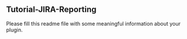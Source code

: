## Tutorial-JIRA-Reporting

Please fill this readme file with some meaningful information about your plugin.
